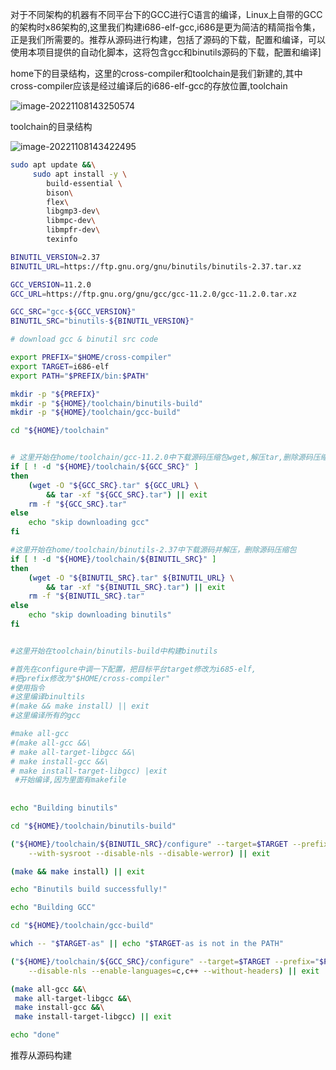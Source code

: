 对于不同架构的机器有不同平台下的GCC进行C语言的编译，Linux上自带的GCC的架构时x86架构的,这里我们构建i686-elf-gcc,i686是更为简洁的精简指令集，正是我们所需要的。推荐从源码进行构建，包括了源码的下载，配置和编译，可以使用本项目提供的自动化脚本，这将包含gcc和binutils源码的下载，配置和编译]

home下的目录结构，这里的cross-compiler和toolchain是我们新建的,其中cross-compiler应该是经过编译后的i686-elf-gcc的存放位置,toolchain

![image-20221108143250574](C:\Users\lonux\AppData\Roaming\Typora\typora-user-images\image-20221108143250574.png)

toolchain的目录结构

![image-20221108143422495](C:\Users\lonux\AppData\Roaming\Typora\typora-user-images\image-20221108143422495.png)







```sh
sudo apt update &&\
     sudo apt install -y \
		build-essential \
		bison\
		flex\
		libgmp3-dev\
		libmpc-dev\
		libmpfr-dev\
		texinfo

BINUTIL_VERSION=2.37
BINUTIL_URL=https://ftp.gnu.org/gnu/binutils/binutils-2.37.tar.xz

GCC_VERSION=11.2.0
GCC_URL=https://ftp.gnu.org/gnu/gcc/gcc-11.2.0/gcc-11.2.0.tar.xz

GCC_SRC="gcc-${GCC_VERSION}"
BINUTIL_SRC="binutils-${BINUTIL_VERSION}"

# download gcc & binutil src code

export PREFIX="$HOME/cross-compiler"
export TARGET=i686-elf
export PATH="$PREFIX/bin:$PATH"

mkdir -p "${PREFIX}"
mkdir -p "${HOME}/toolchain/binutils-build"
mkdir -p "${HOME}/toolchain/gcc-build"

cd "${HOME}/toolchain"


# 这里开始在home/toolchain/gcc-11.2.0中下载源码压缩包wget,解压tar,删除源码压缩包rm -f
if [ ! -d "${HOME}/toolchain/${GCC_SRC}" ]
then
	(wget -O "${GCC_SRC}.tar" ${GCC_URL} \
		&& tar -xf "${GCC_SRC}.tar") || exit
	rm -f "${GCC_SRC}.tar"
else
	echo "skip downloading gcc"
fi

#这里开始在home/toolchain/binutils-2.37中下载源码并解压，删除源码压缩包
if [ ! -d "${HOME}/toolchain/${BINUTIL_SRC}" ]
then
	(wget -O "${BINUTIL_SRC}.tar" ${BINUTIL_URL} \
		&& tar -xf "${BINUTIL_SRC}.tar") || exit
	rm -f "${BINUTIL_SRC}.tar"
else
	echo "skip downloading binutils"
fi


#这里开始在toolchain/binutils-build中构建binutils

#首先在configure中调一下配置，把目标平台target修改为i685-elf,
#把prefix修改为"$HOME/cross-compiler"
#使用指令
#这里编译binultils
#(make && make install) || exit
#这里编译所有的gcc

#make all-gcc
#(make all-gcc &&\
# make all-target-libgcc &&\
# make install-gcc &&\
# make install-target-libgcc) |exit
 #开始编译,因为里面有makefile
 
 
echo "Building binutils"

cd "${HOME}/toolchain/binutils-build"

("${HOME}/toolchain/${BINUTIL_SRC}/configure" --target=$TARGET --prefix="$PREFIX" \
	--with-sysroot --disable-nls --disable-werror) || exit

(make && make install) || exit

echo "Binutils build successfully!"

echo "Building GCC"

cd "${HOME}/toolchain/gcc-build"

which -- "$TARGET-as" || echo "$TARGET-as is not in the PATH"

("${HOME}/toolchain/${GCC_SRC}/configure" --target=$TARGET --prefix="$PREFIX" \
	--disable-nls --enable-languages=c,c++ --without-headers) || exit

(make all-gcc &&\
 make all-target-libgcc &&\
 make install-gcc &&\
 make install-target-libgcc) || exit

echo "done"
```



推荐从源码构建